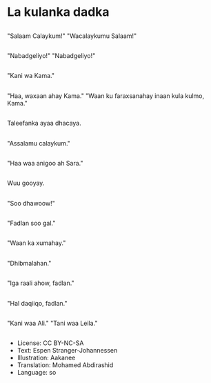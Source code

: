 # La kulanka dadka

##
"Salaam Calaykum!" "Wacalaykumu Salaam!"

##
"Nabadgeliyo!" "Nabadgeliyo!"

##
"Kani wa Kama."

##
"Haa, waxaan ahay Kama." "Waan ku faraxsanahay inaan kula kulmo, Kama."

##
Taleefanka ayaa dhacaya.

##
"Assalamu calaykum."

##
"Haa waa anigoo ah Sara."

##
Wuu gooyay.

##
"Soo dhawoow!"

##
"Fadlan soo gal."

##
"Waan ka xumahay."

##
"Dhibmalahan."

##
"Iga raali ahow, fadlan."

##
"Hal daqiiqo, fadlan."

##
"Kani waa Ali." "Tani waa Leila."

##
* License: CC BY-NC-SA
* Text: Espen Stranger-Johannessen
* Illustration: Aakanee
* Translation: Mohamed Abdirashid
* Language: so

